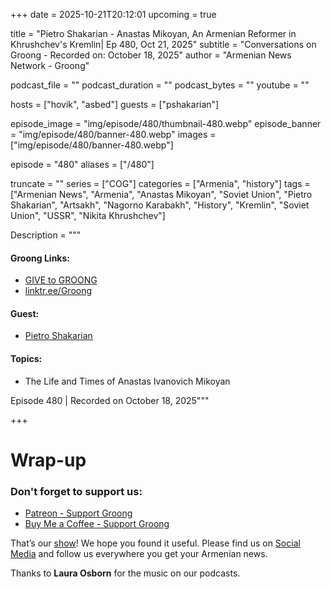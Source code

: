 +++
date = 2025-10-21T20:12:01
upcoming = true

title = "Pietro Shakarian - Anastas Mikoyan, An Armenian Reformer in Khrushchev's Kremlin| Ep 480, Oct 21, 2025"
subtitle = "Conversations on Groong - Recorded on: October 18, 2025"
author = "Armenian News Network - Groong"

podcast_file = ""
podcast_duration = ""
podcast_bytes = ""
youtube = ""

hosts = ["hovik", "asbed"]
guests = ["pshakarian"]

episode_image = "img/episode/480/thumbnail-480.webp"
episode_banner = "img/episode/480/banner-480.webp"
images = ["img/episode/480/banner-480.webp"]

episode = "480"
aliases = ["/480"]

truncate = ""
series = ["COG"]
categories = ["Armenia", "history"]
tags = ["Armenian News", "Armenia", "Anastas Mikoyan", "Soviet Union", "Pietro Shakarian", "Artsakh", "Nagorno Karabakh", "History", "Kremlin", "Soviet Union", "USSR", "Nikita Khrushchev"]


Description = """

#### Groong Links:
* [GIVE to GROONG](https://podcasts.groong.org/donate)
* [linktr.ee/Groong](https://linktr.ee/groong)

#### Guest:
* [Pietro Shakarian](/guest/pshakarian)

#### Topics:
* The Life and Times of Anastas Ivanovich Mikoyan

Episode 480 | Recorded on October 18, 2025"""

+++



# Wrap-up

### **Don't forget to support us:**
* [Patreon - Support Groong](https://www.patreon.com/ann_groong)
* [Buy Me a Coffee - Support Groong](https://www.buymeacoffee.com/groong)


That’s our [show](https://podcasts.groong.org/)! We hope you found it useful. Please find us on [Social Media](https://linktr.ee/groong) and follow us everywhere you get your Armenian news.

Thanks to **Laura Osborn** for the music on our podcasts.

